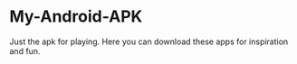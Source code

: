# My-Android-APK
Just the apk for playing. Here you can download these apps for inspiration and fun.

